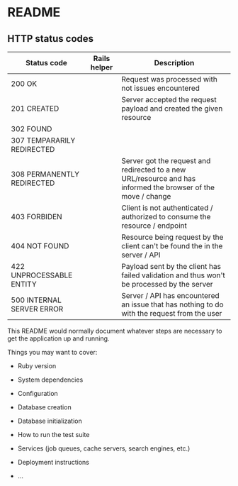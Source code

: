 # README

## HTTP status codes

| Status code                | Rails helper | Description                                                                                                   |
| -------------------------- | ------------ | ------------------------------------------------------------------------------------------------------------- |
| 200 OK                     |              | Request was processed with not issues encountered                                                             |
| 201 CREATED                |              | Server accepted the request payload and created the given resource                                            |
| 302 FOUND                  |              |                                                                                                               |
| 307 TEMPARARILY REDIRECTED |              |                                                                                                               |
| 308 PERMANENTLY REDIRECTED |              | Server got the request and redirected to a new URL/resource and has informed the browser of the move / change |
| 403 FORBIDEN               |              | Client is not authenticated / authorized to consume the resource / endpoint                                   |
| 404 NOT FOUND              |              | Resource being request by the client can't be found the in the server / API                                   |
| 422 UNPROCESSABLE ENTITY   |              | Payload sent by the client has failed validation and thus won't be processed by the server                    |
| 500 INTERNAL SERVER ERROR  |              | Server / API has encountered an issue that has nothing to do with the request from the user                   |

This README would normally document whatever steps are necessary to get the
application up and running.

Things you may want to cover:

- Ruby version

- System dependencies

- Configuration

- Database creation

- Database initialization

- How to run the test suite

- Services (job queues, cache servers, search engines, etc.)

- Deployment instructions

- ...
